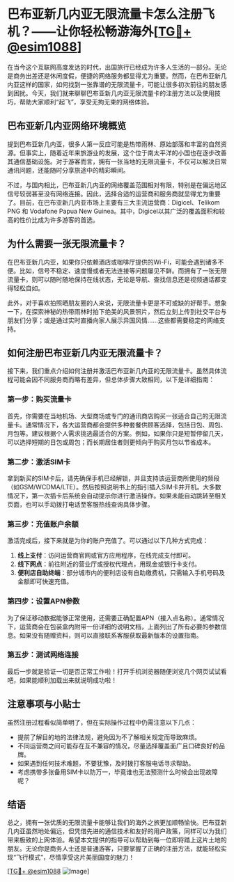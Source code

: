 # 巴布亚新几内亚无限流量卡怎么注册飞机？——让你轻松畅游海外[[TG💪+ @esim1088](https://t.me/s/esim1088)]

在当今这个互联网高度发达的时代，出国旅行已经成为许多人生活的一部分。无论是商务出差还是休闲度假，便捷的网络服务都显得尤为重要。然而，在巴布亚新几内亚这样的国家，如何找到一张靠谱的无限流量卡，可能让很多初次前往的朋友感到困扰。今天，我们就来聊聊巴布亚新几内亚无限流量卡的注册方法以及使用技巧，帮助大家顺利“起飞”，享受无拘无束的网络体验。

## 巴布亚新几内亚网络环境概览

提到巴布亚新几内亚，很多人第一反应可能是热带雨林、原始部落和丰富的自然资源。但事实上，随着近年来旅游业的发展，这个位于南太平洋的小国也在逐步改善其通信基础设施。对于游客而言，拥有一张当地的无限流量卡，不仅可以解决日常通讯问题，还能随时分享旅途中的精彩瞬间。

不过，与国内相比，巴布亚新几内亚的网络覆盖范围相对有限，特别是在偏远地区信号较弱甚至没有网络连接。因此，选择合适的运营商和服务商就显得尤为重要了。目前，在巴布亚新几内亚市场上主要有三大主流运营商：Digicel、Telikom PNG 和 Vodafone Papua New Guinea。其中，Digicel以其广泛的覆盖面积和较高的性价比成为许多游客的首选。

## 为什么需要一张无限流量卡？

在巴布亚新几内亚，如果你只依赖酒店或咖啡厅提供的Wi-Fi，可能会遇到诸多不便。比如，信号不稳定、速度慢或者无法连接等问题屡见不鲜。而拥有了一张无限流量卡，则可以随时随地保持在线状态，无论是导航、查找信息还是视频通话都变得轻松自如。

此外，对于喜欢拍照晒朋友圈的人来说，无限流量卡更是不可或缺的好帮手。想象一下，在探索神秘的热带雨林时拍下绝美的风景照片，然后立刻上传到社交平台与朋友们分享；或是通过实时直播向家人展示异国风情……这些都需要稳定的网络支持。

## 如何注册巴布亚新几内亚无限流量卡？

接下来，我们重点介绍如何注册并激活巴布亚新几内亚的无限流量卡。虽然具体流程可能会因不同服务商而略有差异，但总体步骤大致相同，以下是详细指南：

### 第一步：购买流量卡
首先，你需要在当地机场、大型商场或专门的通讯商店购买一张适合自己的无限流量卡。通常情况下，各大运营商都会提供多种套餐供顾客选择，包括日包、周包、月包等。建议根据个人需求挑选最适合的方案。例如，如果你只是短暂停留几天，可以选择短期的日包或周包；而长期居住者则更倾向于购买月包以节省成本。

### 第二步：激活SIM卡
拿到新买的SIM卡后，请先确保手机已经解锁，并且支持该运营商所使用的频段（如GSM/WCDMA/LTE）。然后按照说明书上的指引插入SIM卡并开机。大多数情况下，第一次插卡后系统会自动提示你进行激活操作。如果未能自动跳转至相关页面，也可以手动拨打电话至客服热线查询具体步骤。

### 第三步：充值账户余额
激活完成后，接下来就是为你的账户充值了。可以通过以下几种方式完成：
1. **线上支付**：访问运营商官网或官方应用程序，在线完成支付即可。
2. **线下网点**：前往附近的营业厅或授权代理点，用现金或银行卡支付。
3. **便利店自助终端**：部分城市内的便利店设有自助缴费机，只需输入手机号码及金额即可快速充值。

### 第四步：设置APN参数
为了保证移动数据能够正常使用，还需要正确配置APN（接入点名称）。通常情况下，运营商会在包装盒内附带一份详细的说明文档，上面列出了所有必要的参数信息。如果没有随赠资料，则可以直接联系客服获取最新版本的设置指南。

### 第五步：测试网络连接
最后一步就是验证一切是否正常工作啦！打开手机浏览器随便浏览几个网页试试看吧，如果能顺利加载出来就说明成功啦！

## 注意事项与小贴士

虽然注册过程看似简单明了，但在实际操作过程中仍需注意以下几点：
- 提前了解目的地的法律法规，避免因为不了解相关规定而导致麻烦。
- 不同运营商之间可能存在互不兼容的情况，尽量选择覆盖面广且口碑良好的品牌。
- 如果遇到任何技术难题，不要犹豫，及时拨打客服电话寻求帮助。
- 考虑携带多张备用SIM卡以防万一，毕竟谁也无法预测什么时候会出现故障呢？

## 结语

总之，拥有一张优质的无限流量卡能够让我们的海外之旅更加顺畅愉快。巴布亚新几内亚虽然地处偏远，但凭借先进的通信技术和友好的用户政策，同样可以为我们带来极致的上网体验。希望本文提供的指导可以帮助到每一位即将踏上这片土地的朋友。无论你是商务人士还是普通游客，只要掌握了正确的注册方法，就能轻松实现“飞行模式”，尽情享受这片美丽国度的魅力！

[[TG💪+ @esim1088](https://t.me/s/esim1088) ![Image](https://i.postimg.cc/4NQfJmqS/Snipaste-2025-05-13-00-14-12.png)]